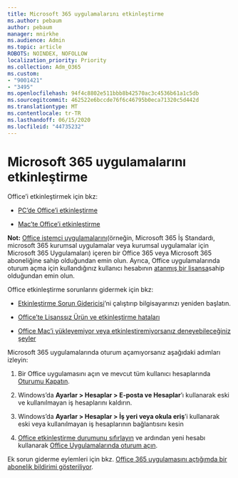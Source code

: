 ```yaml
---
title: Microsoft 365 uygulamalarını etkinleştirme
ms.author: pebaum
author: pebaum
manager: mnirkhe
ms.audience: Admin
ms.topic: article
ROBOTS: NOINDEX, NOFOLLOW
localization_priority: Priority
ms.collection: Adm_O365
ms.custom:
- "9001421"
- "3495"
ms.openlocfilehash: 94f4c8802e511bbb8b42570ac3c4536b61a1c5db
ms.sourcegitcommit: 462522e6bccde76f6c46795b0eca71320c5d442d
ms.translationtype: MT
ms.contentlocale: tr-TR
ms.lasthandoff: 06/15/2020
ms.locfileid: "44735232"
---
```

# <a name="activating-microsoft-365-apps"></a>Microsoft 365 uygulamalarını etkinleştirme

Office’i etkinleştirmek için bkz:

- [PC’de Office’i etkinleştirme](https://support.office.com/article/activate-office-5bd38f38-db92-448b-a982-ad170b1e187e) 

- [Mac’te Office’i etkinleştirme](https://support.office.com/article/activate-office-for-mac-7f6646b1-bb14-422a-9ad4-a53410fcefb2)

**Not:**  [Office istemci uygulamalarını](https://support.office.com/article/28cbc8cf-1332-4f04-9123-9b660abb629e)(örneğin, Microsoft 365 İş Standardı, microsoft 365 kurumsal uygulamalar veya kurumsal uygulamalar için Microsoft 365 Uygulamaları) içeren bir Office 365 veya Microsoft 365 aboneliğine sahip olduğundan emin olun. Ayrıca, Office uygulamalarında oturum açma için kullandığınız kullanıcı hesabının [atanmış bir lisansa](https://docs.microsoft.com/microsoft-365/admin/manage/assign-licenses-to-users)sahip olduğundan emin olun.

Office etkinleştirme sorunlarını gidermek için bkz:

- [Etkinleştirme Sorun Gidericisi](https://aka.ms/SARA-OfficeActivation-Alchemy)’ni çalıştırıp bilgisayarınızı yeniden başlatın.
- [Office’te Lisanssız Ürün ve etkinleştirme hataları](https://support.office.com/article/unlicensed-product-and-activation-errors-in-office-0d23d3c0-c19c-4b2f-9845-5344fedc4380)

- [Office Mac’i yükleyemiyor veya etkinleştiremiyorsanız deneyebileceğiniz şeyler](https://support.office.com/article/what-to-try-if-you-can-t-install-or-activate-office-for-mac-5efba2b4-b1e6-4e5f-bf3c-6ab945d03dea)

Microsoft 365 uygulamalarında oturum açamıyorsanız aşağıdaki adımları izleyin:

1. Bir Office uygulamasını açın ve mevcut tüm kullanıcı hesaplarında [Oturumu Kapatın](https://go.microsoft.com/fwlink/?linkid=2114082).

2. Windows’da **Ayarlar > Hesaplar > E-posta ve Hesaplar**’ı kullanarak eski ve kullanılmayan iş hesaplarını kaldırın.

3. Windows’da **Ayarlar > Hesaplar > İş yeri veya okula eriş**’i kullanarak eski veya kullanılmayan iş hesaplarının bağlantısını kesin

4. [Office etkinleştirme durumunu sıfırlayın](https://docs.microsoft.com/office365/troubleshoot/activation/reset-office-365-proplus-activation-state) ve ardından yeni hesabı kullanarak [Office Uygulamalarında oturum açın](https://support.office.com/article/sign-in-to-office-b9582171-fd1f-4284-9846-bdd72bb28426).

Ek sorun giderme eylemleri için bkz. [Office 365 uygulamasını açtığımda bir abonelik bildirimi gösteriliyor](https://support.office.com/article/a-subscription-notice-appears-when-i-open-an-office-365-application-4cabe32c-f594-4c0e-9191-3d3ade10cceb).
